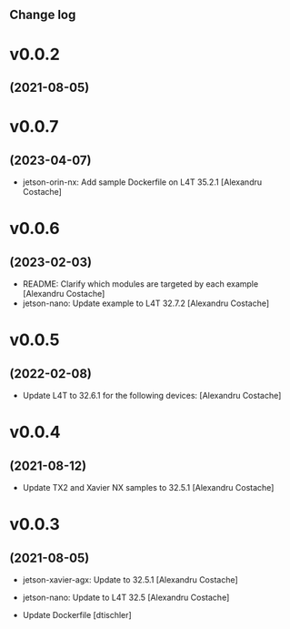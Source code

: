 Change log
-----------

# v0.0.2
## (2021-08-05)

# v0.0.7
## (2023-04-07)

* jetson-orin-nx: Add sample Dockerfile on L4T 35.2.1 [Alexandru Costache]

# v0.0.6
## (2023-02-03)

* README: Clarify which modules are targeted by each example [Alexandru Costache]
* jetson-nano: Update example to L4T 32.7.2 [Alexandru Costache]

# v0.0.5
## (2022-02-08)

* Update L4T to 32.6.1 for the following devices: [Alexandru Costache]

# v0.0.4
## (2021-08-12)

* Update TX2 and Xavier NX samples to 32.5.1 [Alexandru Costache]

# v0.0.3
## (2021-08-05)

* jetson-xavier-agx: Update to 32.5.1 [Alexandru Costache]

* jetson-nano: Update to L4T 32.5 [Alexandru Costache]
* Update Dockerfile [dtischler]
